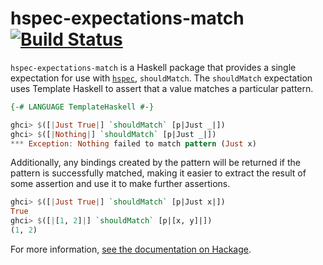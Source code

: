 # hspec-expectations-match [![Build Status](https://travis-ci.org/cjdev/hspec-expectations-match.svg?branch=master)](https://travis-ci.org/cjdev/hspec-expectations-match)

`hspec-expectations-match` is a Haskell package that provides a single expectation for use with [`hspec`][hspec], `shouldMatch`. The `shouldMatch` expectation uses Template Haskell to assert that a value matches a particular pattern.

```haskell
{-# LANGUAGE TemplateHaskell #-}

ghci> $([|Just True|] `shouldMatch` [p|Just _|])
ghci> $([|Nothing|] `shouldMatch` [p|Just _|])
*** Exception: Nothing failed to match pattern (Just x)
```

Additionally, any bindings created by the pattern will be returned if the pattern is successfully matched, making it easier to extract the result of some assertion and use it to make further assertions.

```haskell
ghci> $([|Just True|] `shouldMatch` [p|Just x|])
True
ghci> $([|[1, 2]|] `shouldMatch` [p|[x, y]|])
(1, 2)
```

For more information, [see the documentation on Hackage][hspec-expectations-match].

[hspec]: https://hackage.haskell.org/package/hspec
[hspec-expectations-match]: https://hackage.haskell.org/package/hspec-expectations-match
